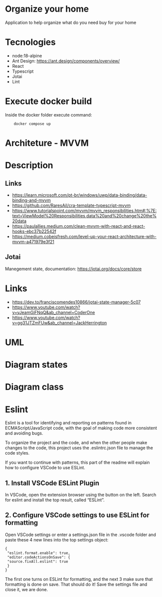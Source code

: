 # Organize your home

Application to help organize what do you need buy for your home

# Tecnologies

- node:18-alpine
- Ant Design: https://ant.design/components/overview/
- React
- Typescript
- Jotai
- Lint

# Execute docker build

Inside the docker folder execute command:

```
	docker compose up
```

# Architeture - MVVM

# Description

## Links

- https://learn.microsoft.com/pt-br/windows/uwp/data-binding/data-binding-and-mvvm
- https://github.com/RaresAil/cra-template-typescript-mvvm
- https://www.tutorialspoint.com/mvvm/mvvm_responsibilities.htm#:%7E:text=ViewModel%20Responsibilities,data%20and%20change%20the%20data
- https://paulallies.medium.com/clean-mvvm-with-react-and-react-hooks-ebc37b22542f
- https://medium.cobeisfresh.com/level-up-your-react-architecture-with-mvvm-a471979e3f21

## Jotai

Manegement state, documentation: https://jotai.org/docs/core/store

# Links

- https://dev.to/franciscomendes10866/jotai-state-manager-5c07
- https://www.youtube.com/watch?v=yJeamGjFNqQ&ab_channel=CoderOne
- https://www.youtube.com/watch?v=gg31JTZmFUw&ab_channel=JackHerrington

# UML

# Diagram states

# Diagram class

# Eslint

Eslint is a tool for identifying and reporting on patterns found in ECMAScript/JavaScript code, with the goal of making code more consistent and avoiding bugs.

To organize the project and the code, and when the other people make changes to the code, this project uses the .eslintrc.json file to manage the code styles.

If you want to continue with patterns, this part of the readme will explain how to configure VSCode to use ESLint.

## 1. Install VSCode ESLint Plugin

In VSCode, open the extension browser using the button on the left. Search for eslint and install the top result, called “ESLint”.

## 2. Configure VSCode settings to use ESLint for formatting

Open VSCode settings or enter a settings.json file in the .vscode folder and paste these 4 new lines into the top settings object:

```
{
 "eslint.format.enable": true,
 "editor.codeActionsOnSave": {
 "source.fixAll.eslint": true
 }
}

```

The first one turns on ESLint for formatting, and the next 3 make sure that formatting is done on save. That should do it! Save the settings file and close it, we are done.
